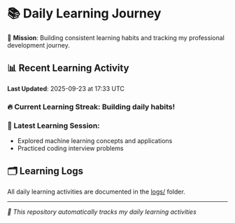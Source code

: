 # 📚 Daily Learning Journey

🎯 **Mission**: Building consistent learning habits and tracking my professional development journey.

## 📊 Recent Learning Activity

**Last Updated**: 2025-09-23 at 17:33 UTC

### 🔥 Current Learning Streak: Building daily habits!

### 📝 Latest Learning Session:
- Explored machine learning concepts and applications
- Practiced coding interview problems

## 🗂️ Learning Logs

All daily learning activities are documented in the [logs/](./logs/) folder.

---
*🤖 This repository automatically tracks my daily learning activities*
